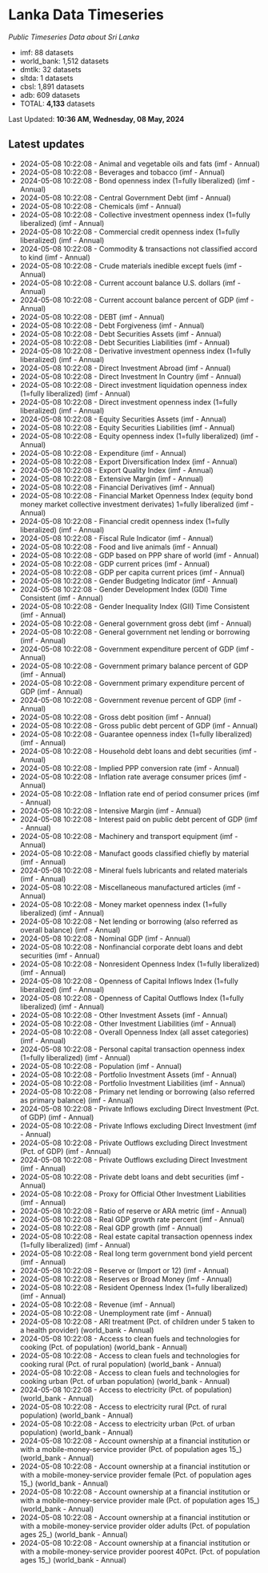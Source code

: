 # Lanka Data Timeseries
*Public Timeseries Data about Sri Lanka*

* imf: 88 datasets
* world_bank: 1,512 datasets
* dmtlk: 32 datasets
* sltda: 1 datasets
* cbsl: 1,891 datasets
* adb: 609 datasets
* TOTAL: **4,133** datasets

Last Updated: **10:36 AM, Wednesday, 08 May, 2024**

## Latest updates

* 2024-05-08 10:22:08 - Animal and vegetable oils and fats (imf - Annual)
* 2024-05-08 10:22:08 - Beverages and tobacco (imf - Annual)
* 2024-05-08 10:22:08 - Bond openness index (1=fully liberalized) (imf - Annual)
* 2024-05-08 10:22:08 - Central Government Debt (imf - Annual)
* 2024-05-08 10:22:08 - Chemicals (imf - Annual)
* 2024-05-08 10:22:08 - Collective investment openness index (1=fully liberalized) (imf - Annual)
* 2024-05-08 10:22:08 - Commercial credit openness index (1=fully liberalized) (imf - Annual)
* 2024-05-08 10:22:08 - Commodity & transactions not classified accord to kind (imf - Annual)
* 2024-05-08 10:22:08 - Crude materials inedible except fuels (imf - Annual)
* 2024-05-08 10:22:08 - Current account balance U.S. dollars (imf - Annual)
* 2024-05-08 10:22:08 - Current account balance percent of GDP (imf - Annual)
* 2024-05-08 10:22:08 - DEBT (imf - Annual)
* 2024-05-08 10:22:08 - Debt Forgiveness (imf - Annual)
* 2024-05-08 10:22:08 - Debt Securities Assets (imf - Annual)
* 2024-05-08 10:22:08 - Debt Securities Liabilities (imf - Annual)
* 2024-05-08 10:22:08 - Derivative investment openness index (1=fully liberalized) (imf - Annual)
* 2024-05-08 10:22:08 - Direct Investment Abroad (imf - Annual)
* 2024-05-08 10:22:08 - Direct Investment In Country (imf - Annual)
* 2024-05-08 10:22:08 - Direct investment liquidation openness index (1=fully liberalized) (imf - Annual)
* 2024-05-08 10:22:08 - Direct investment openness index (1=fully liberalized) (imf - Annual)
* 2024-05-08 10:22:08 - Equity Securities Assets (imf - Annual)
* 2024-05-08 10:22:08 - Equity Securities Liabilities (imf - Annual)
* 2024-05-08 10:22:08 - Equity openness index (1=fully liberalized) (imf - Annual)
* 2024-05-08 10:22:08 - Expenditure (imf - Annual)
* 2024-05-08 10:22:08 - Export Diversification Index (imf - Annual)
* 2024-05-08 10:22:08 - Export Quality Index (imf - Annual)
* 2024-05-08 10:22:08 - Extensive Margin (imf - Annual)
* 2024-05-08 10:22:08 - Financial Derivatives (imf - Annual)
* 2024-05-08 10:22:08 - Financial Market Openness Index (equity bond money market collective investment derivates) 1=fully liberalized (imf - Annual)
* 2024-05-08 10:22:08 - Financial credit openness index (1=fully liberalized) (imf - Annual)
* 2024-05-08 10:22:08 - Fiscal Rule Indicator (imf - Annual)
* 2024-05-08 10:22:08 - Food and live animals (imf - Annual)
* 2024-05-08 10:22:08 - GDP based on PPP share of world (imf - Annual)
* 2024-05-08 10:22:08 - GDP current prices (imf - Annual)
* 2024-05-08 10:22:08 - GDP per capita current prices (imf - Annual)
* 2024-05-08 10:22:08 - Gender Budgeting Indicator (imf - Annual)
* 2024-05-08 10:22:08 - Gender Development Index (GDI) Time Consistent (imf - Annual)
* 2024-05-08 10:22:08 - Gender Inequality Index (GII) Time Consistent (imf - Annual)
* 2024-05-08 10:22:08 - General government gross debt (imf - Annual)
* 2024-05-08 10:22:08 - General government net lending or borrowing (imf - Annual)
* 2024-05-08 10:22:08 - Government expenditure percent of GDP (imf - Annual)
* 2024-05-08 10:22:08 - Government primary balance percent of GDP (imf - Annual)
* 2024-05-08 10:22:08 - Government primary expenditure percent of GDP (imf - Annual)
* 2024-05-08 10:22:08 - Government revenue percent of GDP (imf - Annual)
* 2024-05-08 10:22:08 - Gross debt position (imf - Annual)
* 2024-05-08 10:22:08 - Gross public debt percent of GDP (imf - Annual)
* 2024-05-08 10:22:08 - Guarantee openness index (1=fully liberalized) (imf - Annual)
* 2024-05-08 10:22:08 - Household debt loans and debt securities (imf - Annual)
* 2024-05-08 10:22:08 - Implied PPP conversion rate (imf - Annual)
* 2024-05-08 10:22:08 - Inflation rate average consumer prices (imf - Annual)
* 2024-05-08 10:22:08 - Inflation rate end of period consumer prices (imf - Annual)
* 2024-05-08 10:22:08 - Intensive Margin (imf - Annual)
* 2024-05-08 10:22:08 - Interest paid on public debt percent of GDP (imf - Annual)
* 2024-05-08 10:22:08 - Machinery and transport equipment (imf - Annual)
* 2024-05-08 10:22:08 - Manufact goods classified chiefly by material (imf - Annual)
* 2024-05-08 10:22:08 - Mineral fuels lubricants and related materials (imf - Annual)
* 2024-05-08 10:22:08 - Miscellaneous manufactured articles (imf - Annual)
* 2024-05-08 10:22:08 - Money market openness index (1=fully liberalized) (imf - Annual)
* 2024-05-08 10:22:08 - Net lending or borrowing (also referred as overall balance) (imf - Annual)
* 2024-05-08 10:22:08 - Nominal GDP (imf - Annual)
* 2024-05-08 10:22:08 - Nonfinancial corporate debt loans and debt securities (imf - Annual)
* 2024-05-08 10:22:08 - Nonresident Openness Index (1=fully liberalized) (imf - Annual)
* 2024-05-08 10:22:08 - Openness of Capital Inflows Index (1=fully liberalized) (imf - Annual)
* 2024-05-08 10:22:08 - Openness of Capital Outflows Index (1=fully liberalized) (imf - Annual)
* 2024-05-08 10:22:08 - Other Investment Assets (imf - Annual)
* 2024-05-08 10:22:08 - Other Investment Liabilities (imf - Annual)
* 2024-05-08 10:22:08 - Overall Openness Index (all asset categories) (imf - Annual)
* 2024-05-08 10:22:08 - Personal capital transaction openness index (1=fully liberalized) (imf - Annual)
* 2024-05-08 10:22:08 - Population (imf - Annual)
* 2024-05-08 10:22:08 - Portfolio Investment Assets (imf - Annual)
* 2024-05-08 10:22:08 - Portfolio Investment Liabilities (imf - Annual)
* 2024-05-08 10:22:08 - Primary net lending or borrowing (also referred as primary balance) (imf - Annual)
* 2024-05-08 10:22:08 - Private Inflows excluding Direct Investment (Pct. of GDP) (imf - Annual)
* 2024-05-08 10:22:08 - Private Inflows excluding Direct Investment (imf - Annual)
* 2024-05-08 10:22:08 - Private Outflows excluding Direct Investment (Pct. of GDP) (imf - Annual)
* 2024-05-08 10:22:08 - Private Outflows excluding Direct Investment (imf - Annual)
* 2024-05-08 10:22:08 - Private debt loans and debt securities (imf - Annual)
* 2024-05-08 10:22:08 - Proxy for Official Other Investment Liabilities (imf - Annual)
* 2024-05-08 10:22:08 - Ratio of reserve or ARA metric (imf - Annual)
* 2024-05-08 10:22:08 - Real GDP growth rate percent (imf - Annual)
* 2024-05-08 10:22:08 - Real GDP growth (imf - Annual)
* 2024-05-08 10:22:08 - Real estate capital transaction openness index (1=fully liberalized) (imf - Annual)
* 2024-05-08 10:22:08 - Real long term government bond yield percent (imf - Annual)
* 2024-05-08 10:22:08 - Reserve or (Import or 12) (imf - Annual)
* 2024-05-08 10:22:08 - Reserves or Broad Money (imf - Annual)
* 2024-05-08 10:22:08 - Resident Openness Index (1=fully liberalized) (imf - Annual)
* 2024-05-08 10:22:08 - Revenue (imf - Annual)
* 2024-05-08 10:22:08 - Unemployment rate (imf - Annual)
* 2024-05-08 10:22:08 - ARI treatment (Pct. of children under 5 taken to a health provider) (world_bank - Annual)
* 2024-05-08 10:22:08 - Access to clean fuels and technologies for cooking (Pct. of population) (world_bank - Annual)
* 2024-05-08 10:22:08 - Access to clean fuels and technologies for cooking rural (Pct. of rural population) (world_bank - Annual)
* 2024-05-08 10:22:08 - Access to clean fuels and technologies for cooking urban (Pct. of urban population) (world_bank - Annual)
* 2024-05-08 10:22:08 - Access to electricity (Pct. of population) (world_bank - Annual)
* 2024-05-08 10:22:08 - Access to electricity rural (Pct. of rural population) (world_bank - Annual)
* 2024-05-08 10:22:08 - Access to electricity urban (Pct. of urban population) (world_bank - Annual)
* 2024-05-08 10:22:08 - Account ownership at a financial institution or with a mobile-money-service provider (Pct. of population ages 15_) (world_bank - Annual)
* 2024-05-08 10:22:08 - Account ownership at a financial institution or with a mobile-money-service provider female (Pct. of population ages 15_) (world_bank - Annual)
* 2024-05-08 10:22:08 - Account ownership at a financial institution or with a mobile-money-service provider male (Pct. of population ages 15_) (world_bank - Annual)
* 2024-05-08 10:22:08 - Account ownership at a financial institution or with a mobile-money-service provider older adults (Pct. of population ages 25_) (world_bank - Annual)
* 2024-05-08 10:22:08 - Account ownership at a financial institution or with a mobile-money-service provider poorest 40Pct. (Pct. of population ages 15_) (world_bank - Annual)